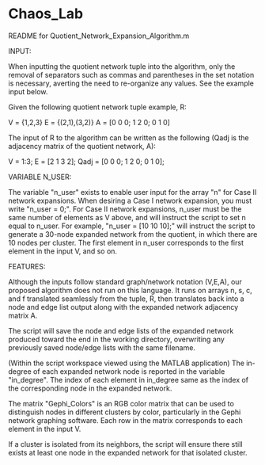 # Chaos_Lab

README for Quotient_Network_Expansion_Algorithm.m

INPUT:

When inputting the quotient network tuple into the algorithm, only the removal of separators such as commas and parentheses in the set notation is necessary, averting the need to re-organize any values. See the example input below.

Given the following quotient network tuple example, R:

V = {1,2,3}
E = {(2,1),(3,2)}
A = [0 0 0; 1 2 0; 0 1 0]

The input of R to the algorithm can be written as the following (Qadj is the adjacency matrix of the quotient network, A):

V = 1:3;
E = [2 1 3 2];
Qadj = [0 0 0; 1 2 0; 0 1 0];

VARIABLE N_USER:

The variable "n_user" exists to enable user input for the array "n" for Case II network expansions. When desiring a Case I network expansion, you must write "n_user = 0;". For Case II network expansions, n_user must be the same number of elements as V above, and will instruct the script to set n equal to n_user. For example, "n_user = [10 10 10];" will instruct the script to generate a 30-node expanded network from the quotient, in which there are 10 nodes per cluster. The first element in n_user corresponds to the first element in the input V, and so on.

FEATURES:

Although the inputs follow standard graph/network notation (V,E,A), our proposed algorithm does not run on this language. It runs on arrays n, s, c, and f translated seamlessly from the tuple, R, then translates back into a node and edge list output along with the expanded network adjacency matrix A.

The script will save the node and edge lists of the expanded network produced toward the end in the working directory, overwriting any previously saved node/edge lists with the same filename.

(Within the script workspace viewed using the MATLAB application) The in-degree of each expanded network node is reported in the variable "in_degree". The index of each element in in_degree same as the index of the corresponding node in the expanded network.

The matrix "Gephi_Colors" is an RGB color matrix that can be used to distinguish nodes in different clusters by color, particularly in the Gephi network graphing software. Each row in the matrix corresponds to each element in the input V.

If a cluster is isolated from its neighbors, the script will ensure there still exists at least one node in the expanded network for that isolated cluster.